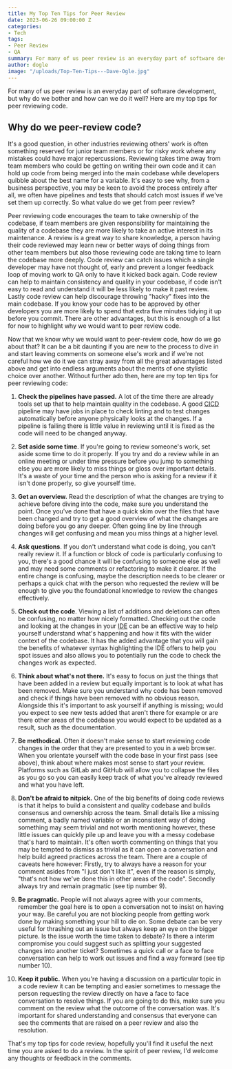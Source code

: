 ```yaml
---
title: My Top Ten Tips for Peer Review
date: 2023-06-26 09:00:00 Z
categories:
- Tech
tags:
- Peer Review
- QA
summary: For many of us peer review is an everyday part of software development, but why do we bother and how can we do it well? In this post I share my top tips for peer reviewing code.
author: dogle
image: "/uploads/Top-Ten-Tips---Dave-Ogle.jpg"
---
```


For many of us peer review is an everyday part of software development, but why do we bother and how can we do it well?
Here are my top tips for peer reviewing code.

## Why do we peer-review code?

It's a good question, in other industries reviewing others' work is often something reserved for junior team members or
for risky work where any mistakes could have major repercussions. Reviewing takes time away from team members who could be getting on writing their own code and it can hold up code from being merged into the main codebase while developers quibble about the best name for a variable. It's easy to see why, from a business perspective, you may be keen to avoid the process entirely after all, we often have pipelines and tests that should catch most issues if we've set them up
correctly. So what value do we get from peer review?

Peer reviewing code encourages the team to take ownership of the codebase, if team members are given responsibility for
maintaining the quality of a codebase they are more likely to take an active interest in its maintenance. A review is a
great way to share knowledge, a person having their code reviewed may learn new or better ways of doing things from
other team members but also those reviewing code are taking time to learn the codebase more deeply. Code review can
catch issues which a single developer may have not thought of, early and prevent a longer feedback loop of moving work
to QA only to have it kicked back again. Code review can help to maintain consistency and quality in your codebase, if
code isn't easy to read and understand it will be less likely to make it past review. Lastly code review can help
discourage throwing "hacky" fixes into the main codebase. If you know your code has to be approved by other developers
you are more likely to spend that extra five minutes tidying it up before you commit. There are other advantages, but
this is enough of a list for now to highlight why we would want to peer review code.

Now that we know why we would want to peer-review code, how do we go about that? It can be a bit daunting if you are new to the process to dive in and start leaving comments on someone else's work and if we're not careful how we do it we can stray away from all the great advantages listed above and get into endless arguments about the merits of one stylistic
choice over another. Without further ado then, here are my top ten tips for peer reviewing code:

 1. **Check the pipelines have passed.** A lot of the time there are already tools set up that to help maintain quality
    in the codebase. A good [CICD](https://about.gitlab.com/topics/ci-cd/) pipeline may have jobs in place to check linting and to test changes automatically before anyone physically looks at the changes. If a pipeline is failing there is little value in reviewing until it is fixed as the code will need to be changed anyway.

 2. **Set aside some time**. If you're going to review someone's work, set aside some time to do it properly. If you try
    and do a review while in an online meeting or under time pressure before you jump to something else you are more
    likely to miss things or gloss over important details. It's a waste of your time and the person who is asking for a
    review if it isn't done properly, so give yourself time.

 3. **Get an overview.** Read the description of what the changes are trying to achieve before diving into the code, make
    sure you understand the point. Once you've done that have a quick skim over the files that have been changed and try
    to get a good overview of what the changes are doing before you go any deeper. Often going line by line through
    changes will get confusing and mean you miss things at a higher level.

 4. **Ask questions**. If you don't understand what code is doing, you can't really review it. If a function or block of
    code is particularly confusing to you, there's a good chance it will be confusing to someone else as well and may
    need some comments or refactoring to make it clearer. If the entire change is confusing, maybe the description needs
    to be clearer or perhaps a quick chat with the person who requested the review will be enough to give you the
    foundational knowledge to review the changes effectively.

 5. **Check out the code**. Viewing a list of additions and deletions can often be confusing, no matter how nicely
    formatted. Checking out the code and looking at the changes in
    your [IDE](https://en.wikipedia.org/wiki/Integrated_development_environment) can be an effective way to help yourself
    understand what's happening and how it fits with the wider context of the codebase. It has the added advantage that
    you will gain the benefits of whatever syntax highlighting the IDE offers to help you spot issues and also allows you
    to potentially run the code to check the changes work as expected.

 6. **Think about what's not there.** It's easy to focus on just the things that have been added in a review but equally
    important is to look at what has been removed. Make sure you understand why code has been removed and check if things
    have been removed with no obvious reason. Alongside this it's important to ask yourself if anything is missing; would
    you expect to see new tests added that aren't there for example or are there other areas of the codebase you would
    expect to be updated as a result, such as the documentation.

 7. **Be methodical.** Often it doesn't make sense to start reviewing code changes in the order that they are presented
    to you in a web browser. When you orientate yourself with the code base in your first pass (see above), think about
    where makes most sense to start your review. Platforms such as GitLab and GitHub will allow you to collapse the files
    as you go so you can easily keep track of what you've already reviewed and what you have left.

 8. **Don't be afraid to nitpick.** One of the big benefits of doing code reviews is that it helps to build a consistent
    and quality codebase and builds consensus and ownership across the team. Small details like a missing comment, a
    badly named variable or an inconsistent way of doing something may seem trivial and not worth mentioning however,
    these little issues can quickly pile up and leave you with a messy codebase that's hard to maintain. It's often worth
    commenting on things that you may be tempted to dismiss as trivial as it can open a conversation and help build
    agreed practices across the team. There are a couple of caveats here however: Firstly, try to always have a reason
    for your comment asides from "I just don't like it", even if the reason is simply, "that's not how we've done this in
    other areas of the code". Secondly always try and remain pragmatic (see tip number 9).

 9. **Be pragmatic.** People will not always agree with your comments, remember the goal here is to open a conversation
    not to insist on having your way. Be careful you are not blocking people from getting work done by making something
    your hill to die on. Some debate can be very useful for thrashing out an issue but always keep an eye on the bigger
    picture. Is the issue worth the time taken to debate? Is there a interim compromise you could suggest such as
    splitting your suggested changes into another ticket? Sometimes a quick call or a face to face conversation can help
    to work out issues and find a way forward (see tip number 10).

10. **Keep it public.** When you're having a discussion on a particular topic in a code review it can be tempting and
    easier sometimes to message the person requesting the review directly on have a face to face conversation to resolve
    things. If you are going to do this, make sure you comment on the review what the outcome of the conversation was.
    It's important for shared understanding and consensus that everyone can see the comments that are raised on a peer
    review and also the resolution.

That's my top tips for code review, hopefully you'll find it useful the next time you are asked to do a review. In the
spirit of peer review, I'd welcome any thoughts or feedback in the comments.